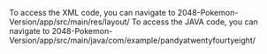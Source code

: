 To access the XML code, you can navigate to 2048-Pokemon-Version/app/src/main/res/layout/ 
To access the JAVA code, you can navigate to 2048-Pokemon-Version/app/src/main/java/com/example/pandyatwentyfourtyeight/
